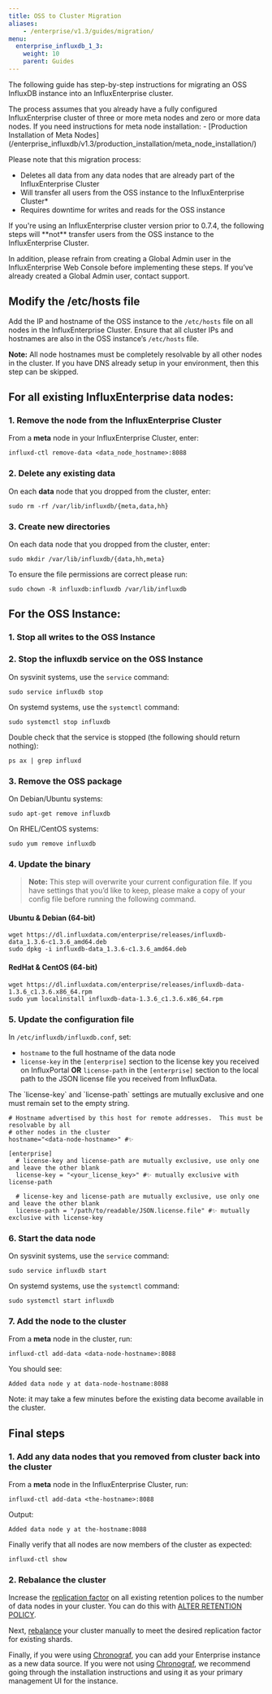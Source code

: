 ```yaml
---
title: OSS to Cluster Migration
aliases:
    - /enterprise/v1.3/guides/migration/
menu:
  enterprise_influxdb_1_3:
    weight: 10
    parent: Guides
---
```


The following guide has step-by-step instructions for migrating an OSS InfluxDB
instance into an InfluxEnterprise cluster.

<dt>
The process assumes that you already have a fully configured InfluxEnterprise cluster
of three or more meta nodes and zero or more data nodes. If you need instructions for meta node installation:
- [Production Installation of Meta Nodes](/enterprise_influxdb/v1.3/production_installation/meta_node_installation/) 
</dt>

Please note that this migration process:

* Deletes all data from any data nodes that are already part of the InfluxEnterprise Cluster
* Will transfer all users from the OSS instance to the InfluxEnterprise Cluster*
* Requires downtime for writes and reads for the OSS instance

<dt>
If you're using an InfluxEnterprise cluster version prior to 0.7.4, the
following steps will **not** transfer users from the OSS instance to the
InfluxEnterprise Cluster. 
</dt>

In addition, please refrain from creating a Global Admin user in the InfluxEnterprise Web Console before implementing these steps. If you’ve already created a Global Admin user, contact support.

## Modify the /etc/hosts file

Add the IP and hostname of the OSS instance to the
`/etc/hosts` file on all nodes in the InfluxEnterprise Cluster.
Ensure that all cluster IPs and hostnames are also in the OSS
instance’s `/etc/hosts` file.

**Note:** All node hostnames must be completely resolvable by all
other nodes in the cluster. If you have DNS already setup in your
environment, then this step can be skipped.

## For all existing InfluxEnterprise data nodes:

### 1. Remove the node from the InfluxEnterprise Cluster

From a **meta** node in your InfluxEnterprise Cluster, enter:
```
influxd-ctl remove-data <data_node_hostname>:8088
```
### 2. Delete any existing data

On each **data** node that you dropped from the cluster, enter:
```
sudo rm -rf /var/lib/influxdb/{meta,data,hh}
```

### 3. Create new directories

On each data node that you dropped from the cluster, enter:
```
sudo mkdir /var/lib/influxdb/{data,hh,meta}
```
To ensure the file permissions are correct please run:
```
sudo chown -R influxdb:influxdb /var/lib/influxdb
```

## For the OSS Instance:

### 1. Stop all writes to the OSS Instance

### 2. Stop the influxdb service on the OSS Instance

On sysvinit systems, use the `service` command:
```
sudo service influxdb stop
```

On systemd systems, use the `systemctl` command:
```
sudo systemctl stop influxdb
```

Double check that the service is stopped (the following should return nothing):
```
ps ax | grep influxd
```

### 3. Remove the OSS package

On Debian/Ubuntu systems:
```
sudo apt-get remove influxdb
```

On RHEL/CentOS systems:
```
sudo yum remove influxdb
```

### 4. Update the binary

> **Note:** This step will overwrite your current configuration file.
If you have settings that you’d like to keep, please make a copy of your config file before running the following command.

#### Ubuntu & Debian (64-bit)
```
wget https://dl.influxdata.com/enterprise/releases/influxdb-data_1.3.6-c1.3.6_amd64.deb
sudo dpkg -i influxdb-data_1.3.6-c1.3.6_amd64.deb
```

#### RedHat & CentOS (64-bit)
```
wget https://dl.influxdata.com/enterprise/releases/influxdb-data-1.3.6_c1.3.6.x86_64.rpm
sudo yum localinstall influxdb-data-1.3.6_c1.3.6.x86_64.rpm
```

### 5. Update the configuration file

In `/etc/influxdb/influxdb.conf`, set:

* `hostname` to the full hostname of the data node
* `license-key` in the `[enterprise]` section to the license key you received on InfluxPortal **OR** `license-path` 
in the `[enterprise]` section to the local path to the JSON license file you received from InfluxData. 

<dt>
The `license-key` and `license-path` settings are mutually exclusive and one must remain set to the empty string.
</dt>

```
# Hostname advertised by this host for remote addresses.  This must be resolvable by all
# other nodes in the cluster
hostname="<data-node-hostname>" #✨

[enterprise]
  # license-key and license-path are mutually exclusive, use only one and leave the other blank
  license-key = "<your_license_key>" #✨ mutually exclusive with license-path

  # license-key and license-path are mutually exclusive, use only one and leave the other blank
  license-path = "/path/to/readable/JSON.license.file" #✨ mutually exclusive with license-key
```

### 6. Start the data node

On sysvinit systems, use the `service` command:
```
sudo service influxdb start
```

On systemd systems, use the `systemctl` command:
```
sudo systemctl start influxdb
```

### 7. Add the node to the cluster

From a **meta** node in the cluster, run:
```
influxd-ctl add-data <data-node-hostname>:8088
```
You should see:
```
Added data node y at data-node-hostname:8088
```

Note: it may take a few minutes before the existing data become available in the cluster.

## Final steps

### 1. Add any data nodes that you removed from cluster back into the cluster

From a **meta** node in the InfluxEnterprise Cluster, run:
```
influxd-ctl add-data <the-hostname>:8088
```
Output:
```
Added data node y at the-hostname:8088
```

Finally verify that all nodes are now members of the cluster as expected:

```
influxd-ctl show
```

### 2. Rebalance the cluster

Increase the [replication factor](/enterprise_influxdb/v1.3/concepts/glossary/#replication-factor) 
on all existing retention polices to the number of data nodes in your cluster.
You can do this with [ALTER RETENTION POLICY](https://docs.influxdata.com/influxdb/v1.3/query_language/database_management/#modify-retention-policies-with-alter-retention-policy).

Next, [rebalance](/enterprise_influxdb/v1.3/guides/rebalance/) your cluster manually to meet the desired 
replication factor for existing shards.

Finally, if you were using [Chronograf](https://docs.influxdata.com/chronograf/latest/), you can 
add your Enterprise instance as a new data source.  If you were not using 
[Chronograf](https://docs.influxdata.com/chronograf/latest/introduction/installation/), we recommend going through 
the installation instructions and using it as your primary management UI for the instance.

